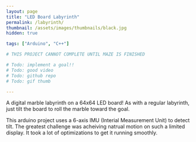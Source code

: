 ```yaml
---
layout: page
title: "LED Board Labyrinth"
permalink: /labyrinth/
thumbnail: /assets/images/thumbnails/black.jpg
hidden: true

tags: ["Arduino", "C++"]

# THIS PROJECT CANNOT COMPLETE UNTIL MAZE IS FINISHED

# Todo: implement a goal!!
# Todo: good video
# Todo: github repo
# Todo: gif thumb

---
```


A digital marble labyrinth on a 64x64 LED board! 
As with a regular labyrinth, just tilt the board to roll the marble toward the goal.

This arduino project uses a 6-axis IMU (Interial Measurement Unit) to detect tilt. 
The greatest challenge was acheiving natrual motion on such a limited display. It took a lot of optimizations to get it running smoothly.